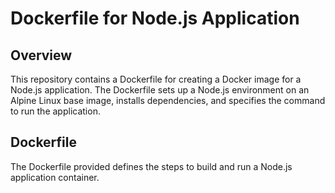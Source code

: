 # Dockerfile for Node.js Application

## Overview

This repository contains a Dockerfile for creating a Docker image for a Node.js application. The Dockerfile sets up a Node.js environment on an Alpine Linux base image, installs dependencies, and specifies the command to run the application.

## Dockerfile

The Dockerfile provided defines the steps to build and run a Node.js application container.